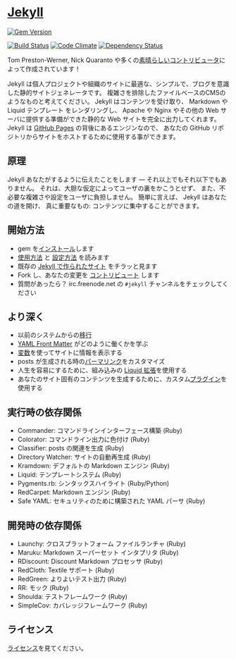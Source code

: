 # [Jekyll](http://jekyllrb.com/)

[![Gem Version](https://badge.fury.io/rb/jekyll.png)](http://badge.fury.io/rb/jekyll)

[![Build Status](https://secure.travis-ci.org/jekyll/jekyll.png?branch=master)](https://travis-ci.org/jekyll/jekyll)
[![Code Climate](https://codeclimate.com/github/jekyll/jekyll.png)](https://codeclimate.com/github/jekyll/jekyll)
[![Dependency Status](https://gemnasium.com/jekyll/jekyll.png)](https://gemnasium.com/jekyll/jekyll)

Tom Preston-Werner, Nick Quaranto や多くの[素晴らしいコントリビュータ](https://github.com/jekyll/jekyll/graphs/contributors)によって作成されています！

Jekyll は個人プロジェクトや組織のサイトに最適な、シンプルで、ブログを意識した静的サイトジェネレータです。
複雑さを排除したファイルベースのCMSのようなものと考えてください。
Jekyll はコンテンツを受け取り、 Markdown や Liquid テンプレート をレンダリングし、
Apache や Nginx やその他の Web サーバに提供する準備ができた静的な Web サイトを完全に出力してくれます。
Jekyll は [GitHub Pages](http://pages.github.com) の背後にあるエンジンなので、
あなたの GitHub リポジトリからサイトをホストするために使用する事ができます。

## 原理

Jekyll あなたがするように伝えたことをします ― それ以上でもそれ以下でもありません。
それは、大胆な仮定によってユーザの裏をかこうとせず、
また、不必要な複雑さや設定をユーザに負担しません。
簡単に言えば、 Jekyll はあなたの道を開け、
真に重要なもの: コンテンツに集中することができます。

## 開始方法

* gem を[インストール](http://jekyllrb.com/docs/installation/)します
* [使用方法](http://jekyllrb.com/docs/usage/) と [設定方法](http://jekyllrb.com/docs/configuration/) を読みます
* 既存の [Jekyll で作られたサイト](https://wiki.github.com/jekyll/jekyll/sites) をチラッと見ます
* Fork し、あなたの変更を [コントリビュート](http://jekyllrb.com/docs/contributing/) します
* 質問があったら？ irc.freenode.net の `#jekyll` チャンネルをチェックしてください

## より深く

* 以前のシステムからの[移行](http://jekyllrb.com/docs/migrations/)
* [YAML Front Matter](http://jekyllrb.com/docs/frontmatter/) がどのように働くかを学ぶ
* [変数](http://jekyllrb.com/docs/variables/)を使ってサイトに情報を表示する
* posts が生成される時の[パーマリンク](http://jekyllrb.com/docs/permalinks/)をカスタマイズ
* 人生を容易にするために、組み込みの [Liquid 拡張](http://jekyllrb.com/docs/templates/)を使用する
* あなたのサイト固有のコンテンツを生成するために、カスタム[プラグイン](http://jekyllrb.com/docs/plugins/)を使用する

## 実行時の依存関係

* Commander: コマンドラインインターフェース構築 (Ruby)
* Colorator: コマンドライン出力に色付け (Ruby)
* Classifier: posts の関連を生成 (Ruby)
* Directory Watcher: サイトの自動再生成 (Ruby)
* Kramdown: デフォルトの Markdown エンジン (Ruby)
* Liquid: テンプレートシステム (Ruby)
* Pygments.rb: シンタックスハイライト (Ruby/Python)
* RedCarpet: Markdown エンジン (Ruby)
* Safe YAML: セキュリティのために構築された YAML パーサ (Ruby)

## 開発時の依存関係

* Launchy: クロスプラットフォーム ファイルランチャ (Ruby)
* Maruku: Markdown スーパーセット インタプリタ (Ruby)
* RDiscount: Discount Markdown プロセッサ (Ruby)
* RedCloth: Textile サポート (Ruby)
* RedGreen: よりよいテスト出力 (Ruby)
* RR: モック (Ruby)
* Shoulda: テストフレームワーク (Ruby)
* SimpleCov: カバレッジフレームワーク (Ruby)

## ライセンス

[ライセンス](https://github.com/jekyll/jekyll/blob/master/LICENSE)を見てください。
